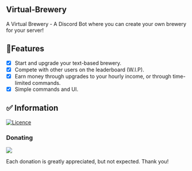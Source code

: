 ## Virtual-Brewery
A Virtual Brewery - A Discord Bot where you can create your own brewery for your server!

## 📝Features
- [x] Start and upgrade your text-based brewery.
- [x] Compete with other users on the leaderboard (W.I.P).
- [x] Earn money through upgrades to your hourly income, or through time-limited commands.
- [x] Simple commands and UI.

## ✅ Information
[![Licence](https://img.shields.io/github/license/Squidnugget77/Virtual-Brewery?style=for-the-badge&color=E67F1A)](./LICENSE)

### Donating
<a href="https://www.buymeacoffee.com/hWngk6y"><img src="https://img.buymeacoffee.com/button-api/?text=Buy me a coffee&emoji=&slug=xeroKun&button_colour=E67F1A&font_colour=FFFFFF&font_family=Lato&outline_colour=000000&coffee_colour=ffffff" /></a>

Each donation is greatly appreciated, but not expected. Thank you!
